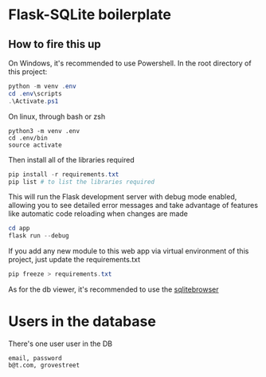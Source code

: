 # Flask-SQLite boilerplate

## How to fire this up

On Windows, it's recommended to use Powershell. In the root directory of this project:

```ps1
python -m venv .env
cd .env\scripts
.\Activate.ps1
```

On linux, through bash or zsh
```shell
python3 -m venv .env
cd .env/bin
source activate
```

Then install all of the libraries required
```ps1
pip install -r requirements.txt
pip list # to list the libraries required
```

This will run the Flask development server with debug mode enabled, allowing you to see detailed error messages and take advantage of features like automatic code reloading when changes are made

```ps1
cd app
flask run --debug
```

If you add any new module to this web app via virtual environment of this project,
just update the requirements.txt

```ps1
pip freeze > requirements.txt
```

As for the db viewer, it's recommended to use the [sqlitebrowser](https://sqlitebrowser.org/)

# Users in the database

There's one user user in the DB 

```csv
email, password
b@t.com, grovestreet
```
